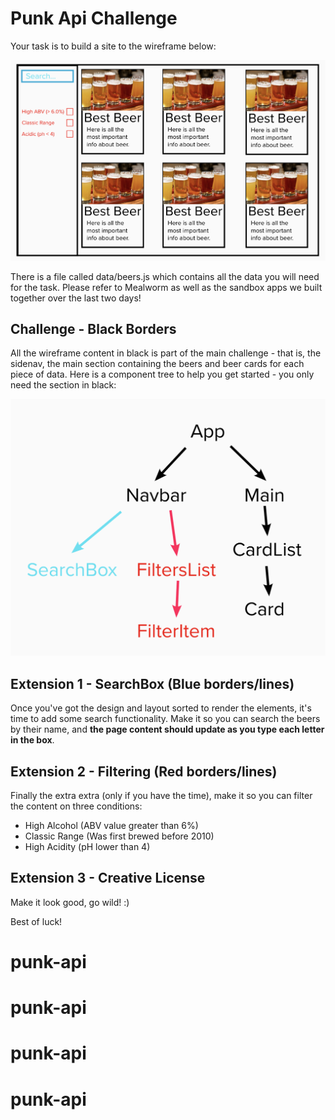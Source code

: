 # Punk Api Challenge

Your task is to build a site to the wireframe below: 

![Wireframe](Wireframe.png)

There is a file called data/beers.js which contains all the data you will need for the task. Please refer to Mealworm as well as the sandbox apps we built together over the last two days!

## Challenge - Black Borders

All the wireframe content in black is part of the main challenge - that is, the sidenav, the main section containing the beers and beer cards for each piece of data. Here is a component tree to help you get started - you only need the section in black:

![Component Tree](ComponentTree.png)

## Extension 1 - SearchBox (Blue borders/lines)

Once you've got the design and layout sorted to render the elements, it's time to add some search functionality. Make it so you can search the beers by their name, and **the page content should update as you type each letter in the box**.

## Extension 2 - Filtering (Red borders/lines)

Finally the extra extra (only if you have the time), make it so you can filter the content on three conditions: 

 - High Alcohol (ABV value greater than 6%)
 - Classic Range (Was first brewed before 2010)
 - High Acidity (pH lower than 4)

## Extension 3 - Creative License

Make it look good, go wild! :) 

Best of luck!
# punk-api
# punk-api
# punk-api
# punk-api

